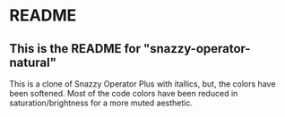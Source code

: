 # README
## This is the README for "snazzy-operator-natural"

This is a clone of Snazzy Operator Plus with itallics, but, the colors have been softened. Most of the code colors have been reduced in saturation/brightness for a more muted aesthetic.
